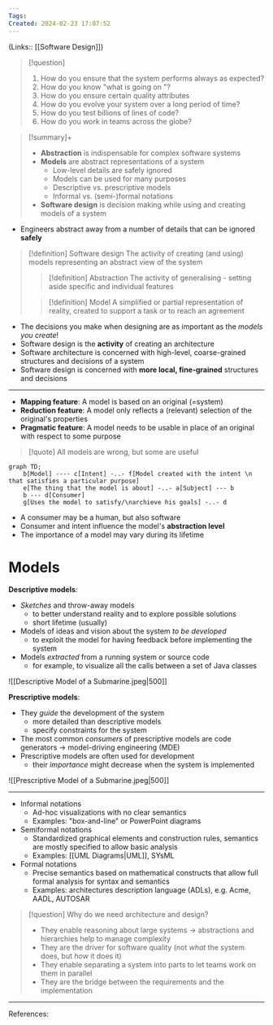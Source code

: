 ```yaml
---
Tags: 
Created: 2024-02-23 17:07:52
---
```

(Links:: [[Software Design]])

> [!question]
> 1. How do you ensure that the system performs always as expected?
> 2. How do you know "what is going on "?
> 3. How do you ensure certain quality attributes
> 4. How do you evolve your system over a long period of time?
> 5. How do you test billions of lines of code?
> 6. How do you work in teams across the globe?

> [!summary]+
> - **Abstraction** is indispensable for complex software systems
> - **Models** are abstract representations of a system
> 	- Low-level details are safely ignored
> 	- Models can be used for many purposes
> 	- Descriptive vs. prescriptive models
> 	- Informal vs. (semi-)formal notations
> - **Software design** is decision making while using and creating models of a system

- Engineers abstract away from a number of details that can be ignored **safely**

> [!definition] Software design
> The activity of creating (and using) models representing an abstract view of the system
> > [!definition] Abstraction
> > The activity of generalising - setting aside specific and individual features
> 
> > [!definition] Model
> > A simplified or partial representation of reality, created to support a task or to reach an agreement

- The decisions you make when designing are as important as the *models you create*!
- Software design is the **activity** of creating an architecture
- Software architecture is concerned with high-level, coarse-grained structures and decisions of a system
- Software design is concerned with **more local, fine-grained** structures and decisions

___
- **Mapping feature**: A model is based on an original (=system)
- **Reduction feature**: A model only reflects a (relevant) selection of the original's properties
- **Pragmatic feature**: A model needs to be usable in place of an original with respect to some purpose

> [!quote]
> All models are wrong, but some are useful

```mermaid
graph TD;
	b[Model] ---- c[Intent] -..- f[Model created with the intent \n that satisfies a particular purpose]
	e[The thing that the model is about] -..- a[Subject] --- b
	b --- d[Consumer]
	g[Uses the model to satisfy/\narchieve his goals] -..- d
```
- A consumer may be a human, but also software
- Consumer and intent influence the model's **abstraction level**
- The importance of a model may vary during its lifetime

# Models
**Descriptive models**:
- *Sketches* and throw-away models
	- to better understand reality and to explore possible solutions
	- short lifetime (usually)
- Models of ideas and vision about the system *to be developed*
	- to exploit the model for having feedback before implementing the system
- Models *extracted* from a running system or source code
	- for example, to visualize all the calls between a set of Java classes

![[Descriptive Model of a Submarine.jpeg|500]]

**Prescriptive models**:
- They *guide* the development of the system
	- more detailed than descriptive models
	- specify constraints for the system
- The most common *consumers* of prescriptive models are code generators -> model-driving engineering (MDE)
- Prescriptive models are often used for development
	- their *importance* might decrease when the system is implemented

![[Prescriptive Model of a Submarine.jpeg|500]]

---
- Informal notations
	- Ad-hoc visualizations with no clear semantics
	- Examples: "box-and-line" or PowerPoint diagrams
- Semiformal notations
	- Standardized graphical elements and construction rules, semantics are mostly specified to allow basic analysis
	- Examples: [[UML Diagrams|UML]], SYsML
- Formal notations
	- Precise semantics based on mathematical constructs that allow full formal analysis for syntax and semantics
	- Examples: architectures description language (ADLs), e.g. Acme, AADL, AUTOSAR

> [!question] Why do we need architecture and design?
> - They enable reasoning about large systems
>   -> abstractions and hierarchies help to manage complexity
> - They are the driver for software quality (not *what* the system does, but *how* it does it)
> - They enable separating a system into parts to let teams work on them in parallel
> - They are the bridge between the requirements and the implementation

---
References: